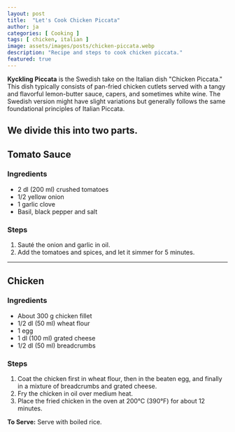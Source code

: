 ```yaml
---
layout: post
title:  "Let's Cook Chicken Piccata"
author: ja
categories: [ Cooking ]
tags: [ chicken, italian ]
image: assets/images/posts/chicken-piccata.webp
description: "Recipe and steps to cook chicken piccata."
featured: true
---
```


**Kyckling Piccata** is the Swedish take on the Italian dish "Chicken Piccata." This dish typically consists of pan-fried chicken cutlets served with a tangy and flavorful lemon-butter sauce, capers, and sometimes white wine. The Swedish version might have slight variations but generally follows the same foundational principles of Italian Piccata.

We divide this into two parts.
---
## Tomato Sauce
### Ingredients
- 2 dl (200 ml) crushed tomatoes
- 1/2 yellow onion
- 1 garlic clove
- Basil, black pepper and salt

### Steps
1. Sauté the onion and garlic in oil.
2. Add the tomatoes and spices, and let it simmer for 5 minutes.

---
## Chicken
### Ingredients
- About 300 g chicken fillet
- 1/2 dl (50 ml) wheat flour
- 1 egg
- 1 dl (100 ml) grated cheese
- 1/2 dl (50 ml) breadcrumbs

### Steps
1. Coat the chicken first in wheat flour, then in the beaten egg, and finally in a mixture of breadcrumbs and grated cheese.
2. Fry the chicken in oil over medium heat.
3. Place the fried chicken in the oven at 200°C (390°F) for about 12 minutes.

**To Serve:** Serve with boiled rice.
